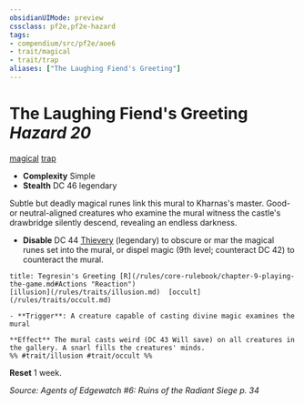 ```yaml
---
obsidianUIMode: preview
cssclass: pf2e,pf2e-hazard
tags:
- compendium/src/pf2e/aoe6
- trait/magical
- trait/trap
aliases: ["The Laughing Fiend's Greeting"]
---
```

# The Laughing Fiend's Greeting *Hazard 20*  
[magical](/rules/traits/magical.md)  [trap](/rules/traits/trap.md)  

- **Complexity** Simple
- **Stealth** DC 46 legendary  

Subtle but deadly magical runes link this mural to Kharnas's master. Good- or neutral-aligned creatures who examine the mural witness the castle's drawbridge silently descend, revealing an endless darkness.

- **Disable** DC 44 [Thievery](/compendium/skills.md#Thievery) (legendary) to obscure or mar the magical runes set into the mural, or dispel magic (9th level; counteract DC 42) to counteract the mural.  
     
```ad-embed-ability
title: Tegresin's Greeting [R](/rules/core-rulebook/chapter-9-playing-the-game.md#Actions "Reaction")
[illusion](/rules/traits/illusion.md)  [occult](/rules/traits/occult.md)  

- **Trigger**: A creature capable of casting divine magic examines the mural

**Effect** The mural casts weird (DC 43 Will save) on all creatures in the gallery. A snarl fills the creatures' minds.  
%% #trait/illusion #trait/occult %%
```

**Reset** 1 week.  

*Source: Agents of Edgewatch #6: Ruins of the Radiant Siege p. 34*